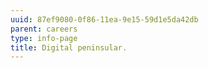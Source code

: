 ```yaml
---
uuid: 87ef9080-0f86-11ea-9e15-59d1e5da42db
parent: careers
type: info-page
title: Digital peninsular.
---
```


